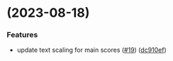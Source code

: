 #  (2023-08-18)


### Features

* update text scaling for main scores ([#19](https://github.com/tomarra/curling_scoreboard_flutter/issues/19)) ([dc910ef](https://github.com/tomarra/curling_scoreboard_flutter/commit/dc910efd0dbfff4ea6762c48785bce48fe3fd918))




